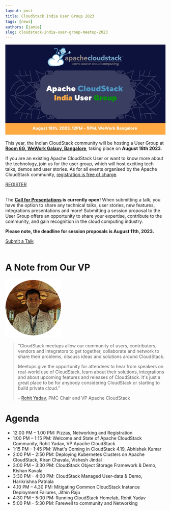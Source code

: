 ```yaml
---
layout: post
title: CloudStack India User Group 2023
tags: [news]
authors: [jamie]
slug: cloudstack-india-user-group-meetup-2023
---
```


[![](banner.jpg "CloudStack India User Group Meetup 2023")](/blog/cloudstack-india-user-group-meetup-2023)

This year, the Indian CloudStack community will be hosting a User Group at
[**Room 6G, WeWork Galaxy, Bangalore**](https://goo.gl/maps/4EHfgrFTwXhLzZJ79),
taking place on **August 18th 2023**.

If you are an existing Apache CloudStack User or want to know more about the
technology, join us for the user group, which will host exciting tech talks,
demos and user stories. As for all events organised by the Apache CloudStack
community, [registration is free of
charge](https://www.meetup.com/india-cloudstack-user-group/events/294738405).

<a class="button button--primary button--lg" href="https://www.meetup.com/india-cloudstack-user-group/events/294738405" target="_blank">REGISTER</a>
<br/>
<br/>

<!-- truncate -->

The **[Call for
Presentations](https://docs.google.com/forms/d/1eRWD8pWosgOavD2hhn0mSUSyRpqjtbEWHmPY-NqXYIQ/viewform?edit_requested=true)
is currently open!** When submitting a talk, you have
the option to share any technical talks, user stories, new features,
integrations presentations and more! Submitting a session proposal to the User
Group offers an opportunity to share your expertise, contribute to the
community, and gain recognition in the cloud computing industry.

**Please note, the deadline for session proposals is August 11th, 2023.**

<a class="button button--primary button--lg" href="https://docs.google.com/forms/d/1eRWD8pWosgOavD2hhn0mSUSyRpqjtbEWHmPY-NqXYIQ/viewform?edit_requested=true" target="_blank">Submit a Talk</a>
<br/>
<br/>

# A Note from Our VP

![](vp.png "VP Apache CloudStack")
>“CloudStack meetups allow our community of users, contributors, vendors and
>integrators to get together, collaborate and network to share their problems,
>discuss ideas and solutions around CloudStack.
>
>Meetups give the opportunity for attendees to hear from speakers on real-world
>use of CloudStack, learn about their solutions, integrations and about upcoming
>features and releases of CloudStack. It's just a great place to be for anybody
>considering CloudStack or starting to build private cloud.”
>
>-&nbsp;[Rohit Yadav](https://www.linkedin.com/in/rohityadavcloud/), PMC Chair and VP Apache CloudStack

# Agenda

- 12:00 PM – 1.00 PM: Pizzas, Networking and Registration
- 1:00 PM – 1:15 PM: Welcome and State of Apache CloudStack Community, Rohit Yadav, VP Apache CloudStack
- 1:15 PM – 1:45 PM: What's Coming in CloudStack 4.19, Abhishek Kumar
- 2:00 PM – 2:50 PM: Deploying Kubernetes Clusters on Apache CloudStack, Kiran Chavala, Vishesh Jindal
- 3:00 PM – 3:30 PM: CloudStack Object Storage Framework & Demo, Kishan Kavala
- 3:30 PM – 4:00 PM: CloudStack Managed User-data & Demo, Harikrishna Patnala
- 4.10 PM – 4.30 PM: Mitigating Common CloudStack Instance Deployment Failures, Jithin Raju
- 4:30 PM – 5:00 PM: Running CloudStack Homelab, Rohit Yadav
- 5:00 PM – 5:30 PM: Farewell to community and Networking
